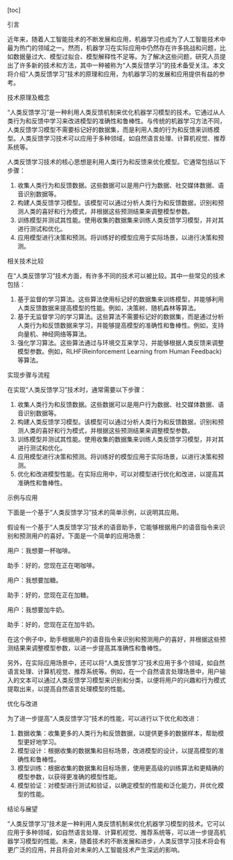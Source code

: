 
[toc]                    
                
                
引言

近年来，随着人工智能技术的不断发展和应用，机器学习也成为了人工智能技术中最为热门的领域之一。然而，机器学习在实际应用中仍然存在许多挑战和问题，比如数据量过大、模型过拟合、模型解释性不足等。为了解决这些问题，研究人员提出了许多新的技术和方法，其中一种被称为“人类反馈学习”的技术备受关注。本文将介绍“人类反馈学习”技术的原理和应用，为机器学习的发展和应用提供有益的参考。

技术原理及概念

“人类反馈学习”是一种利用人类反馈机制来优化机器学习模型的技术。它通过从人类行为和反馈中学习来改进模型的准确性和鲁棒性。与传统的机器学习方法不同，人类反馈学习模型不需要标记好的数据集，而是利用人类的行为和反馈来训练模型。人类反馈学习技术可以应用于多种领域，如自然语言处理、计算机视觉、推荐系统等。

人类反馈学习技术的核心思想是利用人类行为和反馈来优化模型。它通常包括以下步骤：

1. 收集人类行为和反馈数据。这些数据可以是用户行为数据、社交媒体数据、语音识别数据等。
2. 构建人类反馈学习模型。该模型可以通过分析人类行为和反馈数据，识别和预测人类的喜好和行为模式，并根据这些预测结果来调整模型参数。
3. 训练模型并测试其性能。使用收集的数据集来训练人类反馈学习模型，并对其进行测试和优化。
4. 应用模型进行决策和预测。将训练好的模型应用于实际场景，以进行决策和预测。

相关技术比较

在“人类反馈学习”技术方面，有许多不同的技术可以被比较。其中一些常见的技术包括：

1. 基于监督的学习算法。这些算法使用标记好的数据集来训练模型，并能够利用人类反馈数据来提高模型的性能。例如，决策树、随机森林等算法。
2. 基于无监督学习的学习算法。这些算法不需要标记好的数据集，而是通过分析人类行为和反馈数据来学习，并能够提高模型的准确性和鲁棒性。例如，支持向量机、神经网络等算法。
3. 强化学习算法。这些算法通过与环境交互来学习，并能够根据人类反馈来调整模型参数。例如，RLHF(Reinforcement Learning from Human Feedback)等算法。

实现步骤与流程

在实现“人类反馈学习”技术时，通常需要以下步骤：

1. 收集人类行为和反馈数据。这些数据可以是用户行为数据、社交媒体数据、语音识别数据等。
2. 构建人类反馈学习模型。该模型可以通过分析人类行为和反馈数据，识别和预测人类的喜好和行为模式，并根据这些预测结果来调整模型参数。
3. 训练模型并测试其性能。使用收集的数据集来训练人类反馈学习模型，并对其进行测试和优化。
4. 应用模型进行决策和预测。将训练好的模型应用于实际场景，以进行决策和预测。
5. 优化和改进模型性能。在实际应用中，可以对模型进行优化和改进，以提高其准确性和鲁棒性。

示例与应用

下面是一个基于“人类反馈学习”技术的简单示例，以说明其应用。

假设有一个基于“人类反馈学习”技术的语音助手，它能够根据用户的语音指令来识别和预测用户的喜好。下面是一个简单的应用场景：

用户：我想要一杯咖啡。

助手：好的，您现在正在喝咖啡。

用户：我想要加糖。

助手：好的，您现在正在加糖。

用户：我想要加牛奶。

助手：好的，您现在正在加牛奶。

在这个例子中，助手根据用户的语音指令来识别和预测用户的喜好，并根据这些预测结果来调整模型参数，以进一步提高其准确性和鲁棒性。

另外，在实际应用场景中，还可以将“人类反馈学习”技术应用于多个领域，如自然语言处理、计算机视觉、推荐系统等。例如，在一个自然语言处理场景中，用户输入的文本可以通过人类反馈学习模型来识别和分类，以便将用户的兴趣和行为模式提取出来，以提高自然语言处理模型的性能。

优化与改进

为了进一步提高“人类反馈学习”技术的性能，可以进行以下优化和改进：

1. 数据收集：收集更多的人类行为和反馈数据，以提供更多的数据样本，帮助模型更好地学习。
2. 模型设计：根据收集的数据集和目标场景，改进模型的设计，以提高模型的准确性和鲁棒性。
3. 模型训练：根据收集的数据集和目标场景，使用更高级的训练算法和更精确的模型参数，以获得更准确的模型性能。
4. 模型验证：对模型进行测试和验证，以确定模型的性能和泛化能力，并优化模型的性能。

结论与展望

“人类反馈学习”技术是一种利用人类反馈机制来优化机器学习模型的技术。它可以应用于多种领域，如自然语言处理、计算机视觉、推荐系统等，可以进一步提高机器学习模型的性能。未来，随着技术的不断发展和进步，人类反馈学习技术将会有更广泛的应用，并且将会对未来的人工智能技术产生深远的影响。

